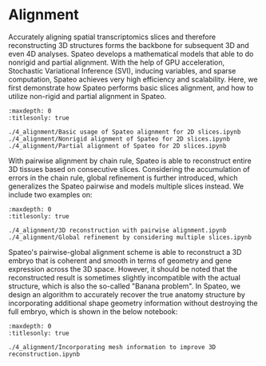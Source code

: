 # Alignment

Accurately aligning spatial transcriptomics slices and therefore reconstructing 3D structures forms the backbone for subsequent 3D and even 4D analyses. Spateo develops a mathematical models that able to do nonrigid and partial alignment. With the help of GPU acceleration, Stochastic Variational Inference (SVI), inducing variables, and sparse computation, Spateo achieves very high efficiency and scalability. Here, we first demonstrate how Spateo performs basic slices alignment, and how to utilize non-rigid and partial alignment in Spateo.

```{toctree}
:maxdepth: 0
:titlesonly: true

./4_alignment/Basic usage of Spateo alignment for 2D slices.ipynb
./4_alignment/Nonrigid alignment of Spateo for 2D slices.ipynb
./4_alignment/Partial alignment of Spateo for 2D slices.ipynb

```

With pairwise alignment by chain rule, Spateo is able to reconstruct entire 3D tissues based on consecutive slices. Considering the accumulation of errors in the chain rule, global refinement is further introduced, which generalizes the Spateo pairwise and models multiple slices instead. We include two examples on:

```{toctree}
:maxdepth: 0
:titlesonly: true

./4_alignment/3D reconstruction with pairwise alignment.ipynb
./4_alignment/Global refinement by considering multiple slices.ipynb

```


Spateo's pairwise-global alignment scheme is able to reconstruct a 3D embryo that is coherent and smooth in terms of geometry and gene expression across the 3D space. However, it should be noted that the reconstructed result is sometimes slightly incompatible with the actual structure, which is also the so-called "Banana problem". In Spateo, we design an algorithm to accurately recover the true anatomy structure by incorporating additional shape geometry information without destroying the full embryo, which is shown in the below notebook:

```{toctree}
:maxdepth: 0
:titlesonly: true

./4_alignment/Incorporating mesh information to improve 3D reconstruction.ipynb

```


